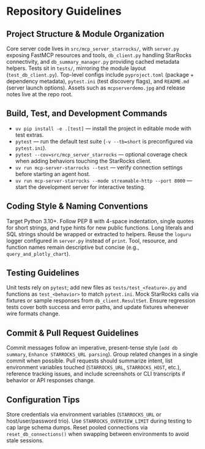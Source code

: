 # Repository Guidelines

## Project Structure & Module Organization
Core server code lives in `src/mcp_server_starrocks/`, with `server.py` exposing FastMCP resources and tools, `db_client.py` handling StarRocks connectivity, and `db_summary_manager.py` providing cached metadata helpers. Tests sit in `tests/`, mirroring the module layout (`test_db_client.py`). Top-level configs include `pyproject.toml` (package + dependency metadata), `pytest.ini` (test discovery flags), and `README.md` (server launch options). Assets such as `mcpserverdemo.jpg` and release notes live at the repo root.

## Build, Test, and Development Commands
- `uv pip install -e .[test]` — install the project in editable mode with test extras.
- `pytest` — run the default test suite (`-v --tb=short` is preconfigured via `pytest.ini`).
- `pytest --cov=src/mcp_server_starrocks` — optional coverage check when adding behaviors touching the StarRocks client.
- `uv run mcp-server-starrocks --test` — verify connection settings before starting an agent host.
- `uv run mcp-server-starrocks --mode streamable-http --port 8000` — start the development server for interactive testing.

## Coding Style & Naming Conventions
Target Python 3.10+. Follow PEP 8 with 4-space indentation, single quotes for short strings, and type hints for new public functions. Long literals and SQL strings should be wrapped or extracted to helpers. Reuse the `loguru` logger configured in `server.py` instead of `print`. Tool, resource, and function names remain descriptive but concise (e.g., `query_and_plotly_chart`).

## Testing Guidelines
Unit tests rely on `pytest`; add new files as `tests/test_<feature>.py` and functions as `test_<behavior>` to match `pytest.ini`. Mock StarRocks calls via fixtures or sample responses from `db_client.ResultSet`. Ensure regression tests cover both success and error paths, and update fixtures whenever wire formats change.

## Commit & Pull Request Guidelines
Commit messages follow an imperative, present-tense style (`add db summary`, `Enhance STARROCKS_URL parsing`). Group related changes in a single commit when possible. Pull requests should summarize intent, list environment variables touched (`STARROCKS_URL`, `STARROCKS_HOST`, etc.), reference tracking issues, and include screenshots or CLI transcripts if behavior or API responses change.

## Configuration Tips
Store credentials via environment variables (`STARROCKS_URL` or host/user/password trio). Use `STARROCKS_OVERVIEW_LIMIT` during testing to cap large schema dumps. Reset pooled connections via `reset_db_connections()` when swapping between environments to avoid stale sessions.
